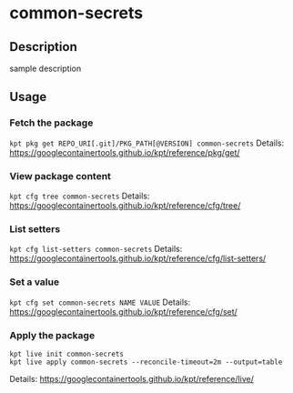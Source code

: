 # common-secrets

## Description
sample description

## Usage

### Fetch the package
`kpt pkg get REPO_URI[.git]/PKG_PATH[@VERSION] common-secrets`
Details: https://googlecontainertools.github.io/kpt/reference/pkg/get/

### View package content
`kpt cfg tree common-secrets`
Details: https://googlecontainertools.github.io/kpt/reference/cfg/tree/

### List setters
`kpt cfg list-setters common-secrets`
Details: https://googlecontainertools.github.io/kpt/reference/cfg/list-setters/

### Set a value
`kpt cfg set common-secrets NAME VALUE`
Details: https://googlecontainertools.github.io/kpt/reference/cfg/set/

### Apply the package
```
kpt live init common-secrets
kpt live apply common-secrets --reconcile-timeout=2m --output=table
```
Details: https://googlecontainertools.github.io/kpt/reference/live/
